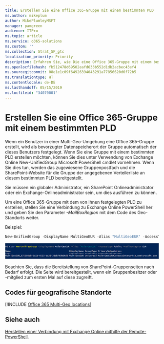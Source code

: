 ```yaml
---
title: Erstellen Sie eine Office 365-Gruppe mit einem bestimmten PLD
ms.author: mikeplum
author: MikePlumleyMSFT
manager: pamgreen
audience: ITPro
ms.topic: article
ms.service: o365-solutions
ms.custom: ''
ms.collection: Strat_SP_gtc
localization_priority: Priority
description: Erfahren Sie, wie Die eine Office 365-Gruppe mit einem bestimmten bevorzugten Datenspeicherort in einer Multi-Geo-Umgebung erstellen.
ms.openlocfilehash: fb512478d69502eafd633b552d1db2acbec43ef4
ms.sourcegitcommit: 08e1e1c09f64926394043291a77856620d6f72b5
ms.translationtype: HT
ms.contentlocale: de-DE
ms.lasthandoff: 05/15/2019
ms.locfileid: "34070001"
---
```

# <a name="create-an-office-365-group-with-a-specific-pdl"></a>Erstellen Sie eine Office 365-Gruppe mit einem bestimmten PLD

Wenn ein Benutzer in einer Multi-Geo-Umgebung eine Office 365-Gruppe erstellt, wird als bevorzugter Datenspeicherort der Gruppe automatisch der dieses Benutzers festgelegt. Wenn Sie eine Gruppe mit einem bestimmten PLD erstellen möchten, können Sie dies unter Verwendung von Exchange Online New-UnifiedGroup Microsoft PowerShell cmdlet vornehmen. Wenn Sie dies tun, werden das zugewiesene Gruppenpostfach und die SharePoint-Website für die Gruppe der angegebenen Verteilerliste an diesem bestimmten PLD bereitgestellt.

Sie müssen ein globaler Administrator, ein SharePoint Onlineadministrator oder ein Exchange-Onlineadministrator sein, um dies ausführen zu können.

Um eine Office 365-Gruppe mit dem von Ihnen festgelegten PLD zu erstellen, stellen Sie eine Verbindung zu Exchange Online PowerShell her und geben Sie den Parameter *-MailBoxRegion* mit dem Code des Geo-Standorts weiter.

Beispiel: 

```PowerShell
New-UnifiedGroup -DisplayName MultiGeoEUR -Alias "MultiGeoEUR" -AccessType Public -MailboxRegion EUR 
```

![Screenshot des New-UnifiedGroup PowerShell cmdlet mit Syntax](media/multi-geo-new-group-with-pdl-powershell.png)

Beachten Sie, dass die Bereitstellung von SharePoint-Gruppenseiten nach Bedarf erfolgt. Die Seite wird bereitgestellt, wenn ein Gruppenbesitzer oder -mitglied zum ersten Mal auf diese zugreift.

## <a name="geo-location-codes"></a>Codes für geografische Standorte

[!INCLUDE [Office 365 Multi-Geo locations](includes/office-365-multi-geo-locations.md)]

## <a name="see-also"></a>Siehe auch

[Herstellen einer Verbindung mit Exchange Online mithilfe der Remote-PowerShell](https://docs.microsoft.com/powershell/exchange/exchange-online/connect-to-exchange-online-powershell/connect-to-exchange-online-powershell).